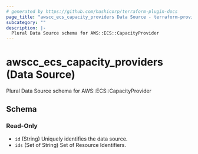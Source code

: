 ```yaml
---
# generated by https://github.com/hashicorp/terraform-plugin-docs
page_title: "awscc_ecs_capacity_providers Data Source - terraform-provider-awscc"
subcategory: ""
description: |-
  Plural Data Source schema for AWS::ECS::CapacityProvider
---
```


# awscc_ecs_capacity_providers (Data Source)

Plural Data Source schema for AWS::ECS::CapacityProvider



<!-- schema generated by tfplugindocs -->
## Schema

### Read-Only

- `id` (String) Uniquely identifies the data source.
- `ids` (Set of String) Set of Resource Identifiers.
